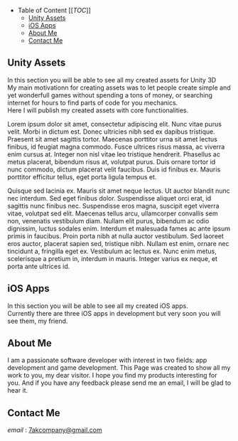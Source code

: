 * Table of Content
[[_TOC_]]
  - [Unity Assets](##unity-assets)
  - [iOS Apps](##ios-apps)
  - [About Me](##about-me)
  - [Contact Me](##contact-me)

## Unity Assets
In this section you will be able to see all my created assets for Unity 3D  
My main motivationn for creating assets was to let people create simple and yet wonderfull games without spending a tons of money, or searching internet for hours to find parts of code for you mechanics.  
Here I will publish my created assets with core functionalities.  

Lorem ipsum dolor sit amet, consectetur adipiscing elit. Nunc vitae purus velit. Morbi in dictum est. Donec ultricies nibh sed ex dapibus tristique. Praesent sit amet sagittis tortor. Maecenas porttitor urna sit amet lectus finibus, id feugiat magna commodo. Fusce ultrices risus massa, ac viverra enim cursus at. Integer non nisl vitae leo tristique hendrerit. Phasellus ac metus placerat, bibendum risus at, volutpat purus. Duis ornare tortor id nunc commodo, dictum placerat velit faucibus. Duis id finibus ex. Mauris porttitor efficitur tellus, eget porta ligula tempus et.

Quisque sed lacinia ex. Mauris sit amet neque lectus. Ut auctor blandit nunc nec interdum. Sed eget finibus dolor. Suspendisse aliquet orci erat, id sagittis nunc finibus nec. Suspendisse eros magna, suscipit eget viverra vitae, volutpat sed elit. Maecenas tellus arcu, ullamcorper convallis sem non, venenatis vestibulum diam. Nullam elit purus, bibendum ac odio dignissim, luctus sodales enim. Interdum et malesuada fames ac ante ipsum primis in faucibus. Proin porta nibh at nulla auctor vestibulum. Sed laoreet eros auctor, placerat sapien sed, tristique nibh. Nullam est enim, ornare nec tincidunt a, fringilla eget ex. Vestibulum ac lectus ex. Nunc enim metus, scelerisque a pretium in, interdum in mauris. Integer varius ex neque, et porta ante ultrices id.

## iOS Apps
In this section you will be able to see all my created iOS apps.  
Currently there are three iOS apps in development but very soon you will see them, my friend.

## About Me
I am a passionate software developer with interest in two fields: app development and game development. This Page was created to show all my work to you, my dear visitor.
I hope you find my products interesting for you. And if you have any feedback please send me an email, I will be glad to hear it.

## Contact Me
_email_ : 7akcompany@gmail.com
